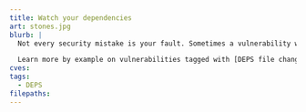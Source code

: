 ```yaml
---
title: Watch your dependencies
art: stones.jpg
blurb: |
  Not every security mistake is your fault. Sometimes a vulnerability will arise in a library that you depend upon. Does it affect you? Will you work around it? How will you know?

  Learn more by example on vulnerabilities tagged with [DEPS file changed.](/tags/DEPS)
cves:
tags:
  - DEPS
filepaths:
---
```


